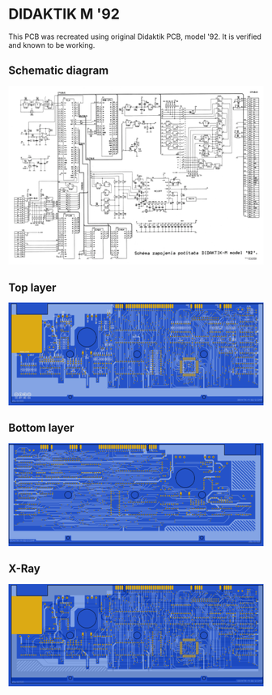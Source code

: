 # DIDAKTIK M '92

This PCB was recreated using original Didaktik PCB, model '92. It is verified and known to be working.

## Schematic diagram
![](https://github.com/z00m128/pcb-resources/blob/main/Didaktik-M-92/Didaktik-M-92.png)

## Top layer
![](https://github.com/z00m128/pcb-resources/blob/main/Didaktik-M-92/Didaktik-M-92-top.png)

## Bottom layer
![](https://github.com/z00m128/pcb-resources/blob/main/Didaktik-M-92/Didaktik-M-92-bottom.png)

## X-Ray
![](https://github.com/z00m128/pcb-resources/blob/main/Didaktik-M-92/Didaktik-M-92-xray.png)

